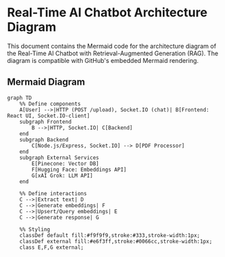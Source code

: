 # Real-Time AI Chatbot Architecture Diagram

This document contains the Mermaid code for the architecture diagram of the Real-Time AI Chatbot with Retrieval-Augmented Generation (RAG). The diagram is compatible with GitHub's embedded Mermaid rendering.

## Mermaid Diagram

```mermaid
graph TD
    %% Define components
    A[User] -->|HTTP (POST /upload), Socket.IO (chat)| B[Frontend: React UI, Socket.IO-client]
    subgraph Frontend
        B -->|HTTP, Socket.IO| C[Backend]
    end
    subgraph Backend
        C[Node.js/Express, Socket.IO] --> D[PDF Processor]
    end
    subgraph External Services
        E[Pinecone: Vector DB]
        F[Hugging Face: Embeddings API]
        G[xAI Grok: LLM API]
    end

    %% Define interactions
    C -->|Extract text| D
    C -->|Generate embeddings| F
    C -->|Upsert/Query embeddings| E
    C -->|Generate response| G

    %% Styling
    classDef default fill:#f9f9f9,stroke:#333,stroke-width:1px;
    classDef external fill:#e6f3ff,stroke:#0066cc,stroke-width:1px;
    class E,F,G external;
```
